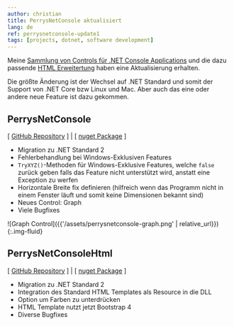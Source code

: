 ```yaml
---
author: christian
title: PerrysNetConsole aktualisiert
lang: de
ref: perrysnetconsole-update1
tags: [projects, dotnet, software development]
---
```


Meine [Sammlung von Controls für .NET Console Applications][netcon] und
die dazu passende [HTML Erweitertung][netconhtml] haben eine Aktualisierung
erhalten.

Die größte Änderung ist der Wechsel auf .NET Standard und somit der Support
von .NET Core bzw Linux und Mac. Aber auch das eine oder andere neue Feature ist
dazu gekommen.

[netcon]: https://github.com/perryflynn/PerrysNetConsole
[netconnuget]: https://www.nuget.org/packages/PerrysNetConsole
[netconhtml]: https://github.com/perryflynn/PerrysNetConsoleHtml
[netconhtmlnuget]: https://www.nuget.org/packages/PerrysNetConsoleHtml

## PerrysNetConsole

\[ [GitHub Repository][netcon] \] \| \[ [nuget Package][netconnuget] \]

- Migration zu .NET Standard 2
- Fehlerbehandlung bei Windows-Exklusiven Features
- `TryXYZ()`-Methoden für Windows-Exklusive Features, welche `false` zurück geben
  falls das Feature nicht unterstützt wird, anstatt eine Exception zu werfen
- Horizontale Breite fix definieren (hilfreich wenn das Programm nicht in einem
  Fenster läuft und somit keine Dimensionen bekannt sind)
- Neues Control: Graph
- Viele Bugfixes

![Graph Control]({{'/assets/perrysnetconsole-graph.png' | relative_url}}){:.img-fluid}

## PerrysNetConsoleHtml

\[ [GitHub Repository][netconhtml] \] \| \[ [nuget Package][netconhtmlnuget] \]

- Migration zu .NET Standard 2
- Integration des Standard HTML Templates als Resource in die DLL
- Option um Farben zu unterdrücken
- HTML Template nutzt jetzt Bootstrap 4
- Diverse Bugfixes
